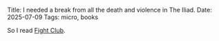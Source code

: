 Title: I needed a break from all the death and violence in The Iliad.
Date: 2025-07-09
Tags: micro, books

So I read [Fight Club](https://en.wikipedia.org/wiki/Fight_Club_(novel)).
